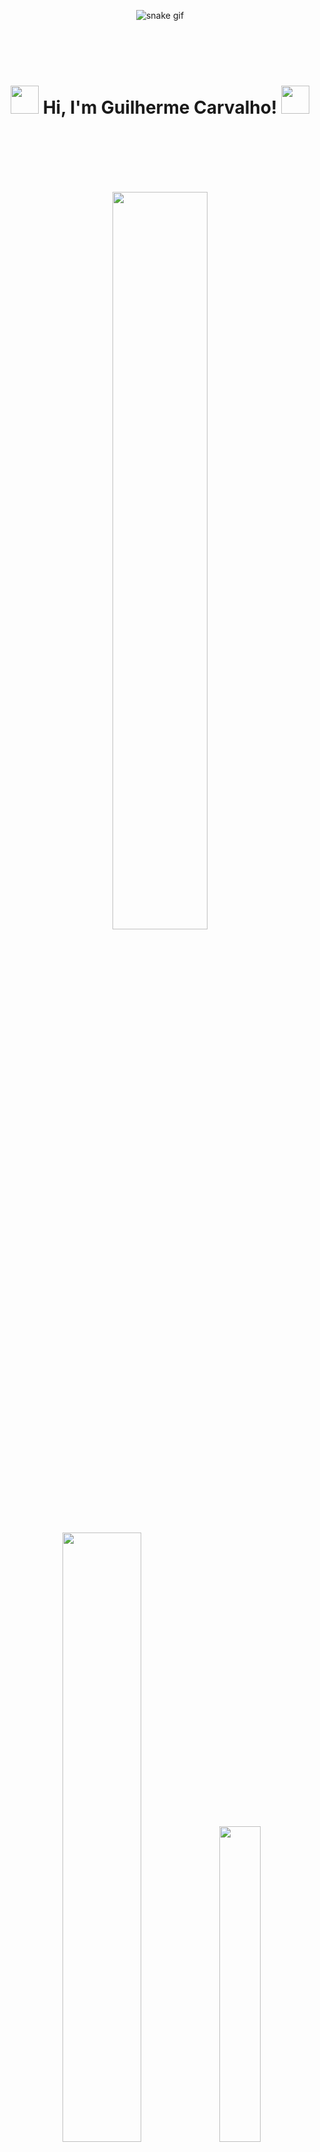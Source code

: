 <!-- Snake Animation -->
<div align="center">
    
  ![snake gif](https://github.com/TechnologyHell/TechnologyHell/blob/output/github-snake-dark.svg)
</div>

<br><br><br>

 <div align="center">
  <h1>
     <img src="https://user-images.githubusercontent.com/74038190/212284087-bbe7e430-757e-4901-90bf-4cd2ce3e1852.gif" width="45">
       Hi, I'm Guilherme Carvalho!
     <img src="https://user-images.githubusercontent.com/74038190/212284087-bbe7e430-757e-4901-90bf-4cd2ce3e1852.gif" width="45">
   </h1>
 </div>

<br><br><br><br><br>

<!-- Stats -->
<div align="center">
  <img src="https://github-readme-stats.vercel.app/api?username=cGuilhermec&theme=aura&hide_border=true&include_all_commits=true&count_private=true" width="55%" /> </br>
  <img src="https://github-readme-streak-stats.herokuapp.com/?user=cGuilhermec&theme=aura&hide_border=true" width="50%" />
  <img src="https://github-readme-stats.vercel.app/api/top-langs/?username=cGuilhermec&theme=aura&hide_border=true&include_all_commits=true&count_private=true&layout=compact" width="36%" /> </br>
</div>

<br><br><br><br><div align="center"><img src="https://user-images.githubusercontent.com/74038190/212284158-e840e285-664b-44d7-b79b-e264b5e54825.gif" width="450"> </div><br><br><br><br>



<br><br>

# <img src="https://github.com/Anmol-Baranwal/Cool-GIFs-For-GitHub/assets/74038190/42077049-1939-493e-9a19-47ca5db36643" width="55">&nbsp;  About Me

Developer with a solid background and hands-on experience in **full-stack projects**, with a strong focus on **Back-end**. Passionate about technology, I have the ability to understand real user needs and turn ideas into functional, scalable, and well-structured solutions.

<br>

Desenvolvedor com sólida formação e experiência prática em **projetos full-stack**, com foco em **Back-end**. Apaixonado por tecnologia, tenho facilidade para entender necessidades reais dos usuários e transformar ideias em soluções funcionais, escaláveis e bem estruturadas.
<br><br>

<img src="https://user-images.githubusercontent.com/74038190/235223604-c9f38e6d-e9df-4608-abeb-ae7fbdf46bfd.gif" width="55">&nbsp;**Objective**: To work as a **Back-end** developer, contributing to high-impact projects. Despite the focus, I have complete knowledge of **Front-end** technologies and know how to seamlessly integrate both ends through **RESTful APIs** and well-defined architectures.

<br>

**Objetivo**: Atuar como desenvolvedor Back-end, contribuindo com projetos de alto impacto. Apesar do foco, tenho domínio completo de tecnologias Front-end e sei integrar perfeitamente ambas as pontas através de APIs RESTful e arquiteturas bem definidas.

<br>

---

<br>

### <img src="https://github.com/Anmol-Baranwal/Cool-GIFs-For-GitHub/assets/74038190/2c0eef4b-7b75-42bd-9722-4bea97a2d532" width="55">&nbsp; **Technologies I use daily**:
- **Back-end**: Node.js, TypeScript, PostgreSQL, MongoDB, MySQL, Prisma ORM, JWT, Mongoose, GraphQL, **MVC architecture**
- **Front-end**: React, React Native, JavaScript, HTML, CSS, Bootstrap
- **Integrations**: Consuming **REST APIs** with Axios and Fetch
- **Other**: Git & GitHub, Figma, Scrum, **Agile methodologies**

<br>

---

<br>

### <img src="https://raw.githubusercontent.com/Tarikul-Islam-Anik/Telegram-Animated-Emojis/main/Objects/Briefcase.webp" alt="Briefcase" width="55" height="55">&nbsp; **Experience in Real Projects**

🔹 **LifePlus**  
An intelligent platform that helps users control their diet and adopt healthy habits, using **AI for personalized recommendations**.  
🛠️ *TypeScript, React, Node.js, MongoDB, JWT, MVC*

🔹 **Task Management System - Visiona**  
An application for visualizing and managing business tasks, focusing on usability and performance.  
🛠️ *React, Google Charts, Framer Motion, Node.js, PostgreSQL, JWT*

🔹 **StudioRsv**  
An online booking system for studios, with real-time availability checks.  
🛠️ *React, Node.js, MySQL*

🔹 **Multi-Database System**  
A distributed architecture with three servers and multiple databases, ensuring high availability.  
🛠️ *React, Node.js, PostgreSQL, MongoDB, MySQL*

🔹 **Interactive Scrum Application**  
An educational tool with quizzes to learn Scrum, featuring a user-friendly interface.  
🛠️ *HTML, CSS, Bootstrap, JavaScript, Figma*

🔹 **Inventory and Sales System**  
A complete app for managing products and payments.  
🛠️ *React Native, Node.js, MySQL*

**Experiência em Projetos Reais**

🔹 **LifePlus**  
Plataforma inteligente que auxilia usuários no controle da alimentação e adoção de hábitos saudáveis, com uso de **IA para recomendações personalizadas**.  
🛠️ *TypeScript, React, Node.js, MongoDB, JWT, MVC*

🔹 **Sistema de Gestão de Tarefas - Visiona**  
Aplicação para visualização e controle de tarefas empresariais, com foco em usabilidade e performance.  
🛠️ *React, Google Charts, Framer Motion, Node.js, PostgreSQL, JWT*

🔹 **StudioRsv**  
Sistema de agendamento online para estúdios, com verificação de disponibilidade em tempo real.  
🛠️ *React, Node.js, MySQL*

🔹 **Sistema Multi-Banco de Dados**  
Arquitetura distribuída com três servidores e múltiplos bancos de dados, garantindo alta disponibilidade.  
🛠️ *React, Node.js, PostgreSQL, MongoDB, MySQL*

🔹 **Aplicação Scrum Interativa**  
Ferramenta educacional com quizzes para aprendizado de Scrum, com interface amigável.  
🛠️ *HTML, CSS, Bootstrap, JavaScript, Figma*

🔹 **Sistema de Estoque e Vendas**  
Aplicativo completo para gestão de produtos e pagamentos.  
🛠️ *React Native, Node.js, MySQL*

<br><br>

**Experiência em Projetos Reais**

🔹 **LifePlus**  
Plataforma inteligente que auxilia usuários no controle da alimentação e adoção de hábitos saudáveis, com uso de **IA para recomendações personalizadas**.  
🛠️ *TypeScript, React, Node.js, MongoDB, JWT, MVC*

🔹 **Sistema de Gestão de Tarefas - Visiona**  
Aplicação para visualização e controle de tarefas empresariais, com foco em usabilidade e performance.  
🛠️ *React, Google Charts, Framer Motion, Node.js, PostgreSQL, JWT*

🔹 **StudioRsv**  
Sistema de agendamento online para estúdios, com verificação de disponibilidade em tempo real.  
🛠️ *React, Node.js, MySQL*

🔹 **Sistema Multi-Banco de Dados**  
Arquitetura distribuída com três servidores e múltiplos bancos de dados, garantindo alta disponibilidade.  
🛠️ *React, Node.js, PostgreSQL, MongoDB, MySQL*

🔹 **Aplicação Scrum Interativa**  
Ferramenta educacional com quizzes para aprendizado de Scrum, com interface amigável.  
🛠️ *HTML, CSS, Bootstrap, JavaScript, Figma*

🔹 **Sistema de Estoque e Vendas**  
Aplicativo completo para gestão de produtos e pagamentos.  
🛠️ *React Native, Node.js, MySQL*

<br>

---

<br>

### <img src="https://raw.githubusercontent.com/Tarikul-Islam-Anik/Telegram-Animated-Emojis/main/Objects/Graduation%20Cap.webp" alt="Graduation Cap" width="55" height="55" > **Academic Background**
- **FATEC Jacareí** – Software Development for Multiple Platforms (2026)
- **Anhanguera** – Accounting (2023)
  
<b><br>

**Formação Acadêmica**
- **FATEC Jacareí** – Desenvolvimento de Software Multiplataforma (2026)
- **Anhanguera** – Ciências Contábeis (2023)

<br>

---

<br>

### <img src="https://raw.githubusercontent.com/Tarikul-Islam-Anik/Telegram-Animated-Emojis/main/Objects/Memo.webp" alt="Memo" width="25" height="25" /> **Academic Experience and Teams**
- **Scrum Master & Development Leader** in the Interactive Scrum project (FATEC 2023)
- Active participation as **Dev Team** member in academic and external projects
- Application of agile practices: **sprints, client meetings, versioning with Git**

<br><br>

**Experiência Acadêmica e Times**
- **Scrum Master & Líder de Desenvolvimento** no projeto Scrum Interativo (FATEC 2023)
- Participação ativa como **Dev Team** em projetos acadêmicos e externos
- Aplicação de práticas ágeis: **sprints, reuniões com clientes, versionamento com Git**

<br>

---

<br>

### 🌍 Languages
- <img src="https://raw.githubusercontent.com/Tarikul-Islam-Anik/Telegram-Animated-Emojis/main/Flags/Flag%20Brazil.webp" alt="Flag Brazil" width="30" height="30" /> Português (nativo)
- <img src="https://raw.githubusercontent.com/Tarikul-Islam-Anik/Telegram-Animated-Emojis/main/Flags/Flag%20United%20States.webp" alt="Flag United States" width="30" height="30" /> Inglês (avançado)
- <img src="https://raw.githubusercontent.com/Tarikul-Islam-Anik/Telegram-Animated-Emojis/main/Flags/Flag%20Spain.webp" alt="Flag Spain" width="30" height="30" /> Espanhol (Básico)

<br><br><br><br><br>
<div align="center"><img src="https://user-images.githubusercontent.com/74038190/212284158-e840e285-664b-44d7-b79b-e264b5e54825.gif" width="550"> </div>
<br><br><br><br><br>

📫 Contact:
- <img src="https://user-images.githubusercontent.com/74038190/212281775-b468df30-4edc-4bf8-a4ee-f52e1aaddc86.gif" width="25"> GitHub: [@cGuilhermec](https://github.com/cGuilhermec)  
- <img src="https://raw.githubusercontent.com/Tarikul-Islam-Anik/Telegram-Animated-Emojis/main/Objects/Incoming%20Envelope.webp" alt="Incoming Envelope" width="25" height="25" /> Email: guilherme-9951@live.com  
- <img src="https://raw.githubusercontent.com/Tarikul-Islam-Anik/Telegram-Animated-Emojis/main/Objects/Mobile%20Phone.webp" alt="Mobile Phone" width="25" height="25" /> Celular: (12) 98240-3733
  
<br><br><br>

<div>
  <h1>
      <img src="https://raw.githubusercontent.com/Tarikul-Islam-Anik/Telegram-Animated-Emojis/main/People/Technologist.webp" alt="Technologist" width="50" height="50" />
         See my portfolio: <a href="https://cguilhermec.github.io/portfolio/" target="_blank"><strong>cguilhermec.github.io/portifolio</strong></a>
  </h1>
</div>


<br><br><br><br><br><br><br><br><br><br><br><br><br><br>



<img src="https://user-images.githubusercontent.com/74038190/212284115-f47cd8ff-2ffb-4b04-b5bf-4d1c14c0247f.gif" width="9000">
<img src="https://user-images.githubusercontent.com/74038190/225813708-98b745f2-7d22-48cf-9150-083f1b00d6c9.gif" width="1000">
<img src="https://user-images.githubusercontent.com/74038190/212284115-f47cd8ff-2ffb-4b04-b5bf-4d1c14c0247f.gif" width="9000">
